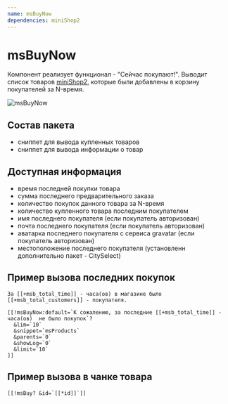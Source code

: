 ```yaml
---
name: msBuyNow
dependencies: miniShop2
---
```


# msBuyNow

Компонент реализует функционал - "Сейчас покупают!".
Выводит список товаров [miniShop2][1], которые были добавлены в корзину покупателей за N-время.

![msBuyNow](https://file.modx.pro/files/c/4/e/c4ec4b41e5bae08e2e5418faa74f59f2.png)

## Состав пакета

- сниппет для вывода купленных товаров
- сниппет для вывода информации о товар

## Доступная информация

- время последней покупки товара
- сумма последнего предварительного заказа
- количество покупок данного товара за N-время
- количество купленного товара последним покупателем
- имя последнего покупателя (если покупатель авторизован)
- почта последнего покупателя (если покупатель авторизован)
- аватарка последнего покупателя с сервиса gravatar (если покупатель авторизован)
- местоположение последнего покупателя (установленн дополнительно пакет - CitySelect)

## Пример вызова последних покупок

```modx
За [[+msb_total_time]] - часа(ов) в магазине было [[+msb_total_customers]] - покупателя.

[[!msBuyNow:default=`К сожалению, за последние [[+msb_total_time]] - часа(ов)  не было покупок`?
  &lim=`10`
  &snippet=`msProducts`
  &parents=`0`
  &showLog=`0`
  &limit=`10`
]]
```

## Пример вызова в чанке товара

```modx
[[!msBuy? &id=`[[*id]]`]]
```

[1]: /components/minishop2/
